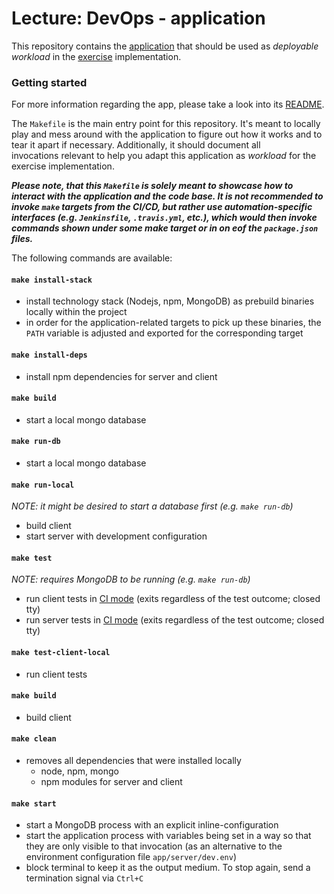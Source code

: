 Lecture: DevOps - application
=============================


This repository contains the [application](./app/README.md) that should be used as *deployable workload* in the
[exercise](https://github.com/lucendio/lecture-devops-material/blob/master/exercise.md) implementation.  


### Getting started 

For more information regarding the app, please take a look into its [README](./app/README.md).

The `Makefile` is the main entry point for this repository. It's meant to locally play and mess around with the
application to figure out how it works and to tear it apart if necessary. Additionally, it should document all  
invocations relevant to help you adapt this application as *workload* for the exercise implementation. 

**_Please note, that this `Makefile` is solely meant to showcase how to interact with the application and the code base.
It is not recommended to invoke `make` targets from the CI/CD, but rather use automation-specific interfaces 
(e.g. `Jenkinsfile`, `.travis.yml`, etc.), which would then invoke commands shown under some make target or in on eof the
`package.json` files._**

The following commands are available:


#### `make install-stack`

* install technology stack (Nodejs, npm, MongoDB) as prebuild binaries locally within the project
* in order for the application-related targets to pick up these binaries, the `PATH` variable is adjusted and exported
  for the corresponding target


#### `make install-deps`

* install npm dependencies for server and client


#### `make build`

* start a local mongo database


#### `make run-db`

* start a local mongo database


#### `make run-local`

*NOTE: it might be desired to start a database first (e.g. `make run-db`)*

* build client 
* start server with development configuration


#### `make test`

*NOTE: requires MongoDB to be running (e.g. `make run-db`)*

* run client tests in [CI mode](https://jestjs.io/docs/en/cli.html#--ci) (exits regardless of the test outcome; closed tty)
* run server tests in [CI mode](https://jestjs.io/docs/en/cli.html#--ci) (exits regardless of the test outcome; closed tty)


#### `make test-client-local`

* run client tests


#### `make build`

* build client


#### `make clean`

* removes all dependencies that were installed locally 
    * node, npm, mongo
    * npm modules for server and client


#### `make start`

* start a MongoDB process with an explicit inline-configuration
* start the application process with variables being set in a way so that they are only visible to that invocation
  (as an alternative to the
  environment configuration file `app/server/dev.env`)
* block terminal to keep it as the output medium. To stop again, send a termination signal via `Ctrl+C`
